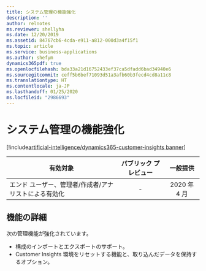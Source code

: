 ```yaml
---
title: システム管理の機能強化
description: ''
author: relnotes
ms.reviewer: shellyha
ms.date: 12/20/2019
ms.assetid: 84767cb6-4cda-e911-a812-000d3a4f15f1
ms.topic: article
ms.service: business-applications
ms.author: shefym
dynamics365pdf: true
ms.openlocfilehash: bda33a21d16752433ef37ca5dfadd6bad34940e6
ms.sourcegitcommit: ceff5b6bef71093d51a3afb60b3fecd4cd8a11c8
ms.translationtype: HT
ms.contentlocale: ja-JP
ms.lasthandoff: 01/25/2020
ms.locfileid: "2986693"
---
```

# <a name="system-administration-enhancements"></a>システム管理の機能強化
[!include[artificial-intelligence/dynamics365-customer-insights banner](../includes/artificial-intelligence/dynamics365-customer-insights.md)]

| 有効対象    |  パブリック プレビュー | 一般提供 | 
| ---------- | :----------: |:----------: |
|エンド ユーザー、管理者/作成者/アナリストによる有効化|-| 2020 年 4 月|






## <a name="feature-details"></a>機能の詳細
<!--feature detail start -->
次の管理機能が強化されています。

- 構成のインポートとエクスポートのサポート。 
- Customer Insights 環境をリセットする機能と、取り込んだデータを保持するオプション。 

<!--feature detail end -->









